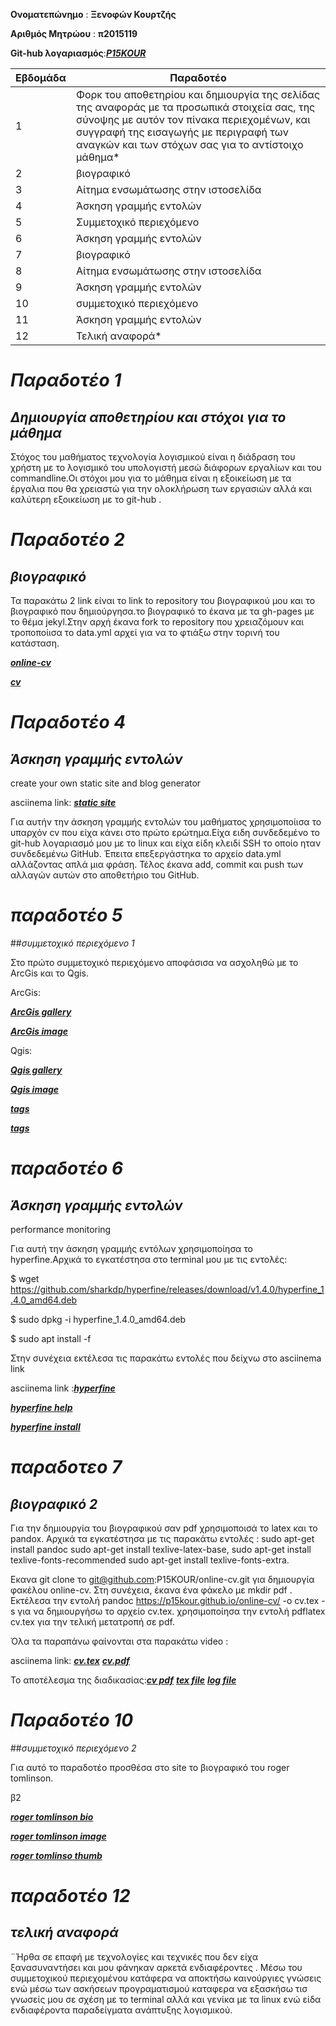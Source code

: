 **Ονοματεπώνημο** : **Ξενοφών Κουρτζής**

**Αριθμός Μητρώου** : **π2015119**

**Git-hub λογαριασμός**:***[P15KOUR](https://github.com/P15KOUR)***

| Εβδομάδα | Παραδοτέο |
| --- | --- |
| 1 | Φορκ του αποθετηρίου και δημιουργία της σελίδας της αναφοράς με τα προσωπικά στοιχεία σας, της σύνοψης με αυτόν τον πίνακα περιεχομένων, και συγγραφή της εισαγωγής με περιγραφή των αναγκών και των στόχων σας για το αντίστοιχο μάθημα* |
| 2 | βιογραφικό |
| 3 | Αίτημα ενσωμάτωσης στην ιστοσελίδα |
| 4 | Άσκηση γραμμής εντολών |
| 5 | Συμμετοχικό περιεχόμενο |
| 6 | Άσκηση γραμμής εντολών |
| 7 | βιογραφικό |
| 8 | Αίτημα ενσωμάτωσης στην ιστοσελίδα |
| 9 | Άσκηση γραμμής εντολών |
| 10 | συμμετοχικό περιεχόμενο |
| 11 | Άσκηση γραμμής εντολών |
| 12 | Τελική αναφορά* |


# *Παραδοτέο 1*
## *Δημιουργία αποθετηρίου και στόχοι για το μάθημα*

Στόχος του μαθήματος τεχνολογία λογισμικού  είναι η  διάδραση του χρήστη με το λογισμικό του υπολογιστή μεσώ διάφορων εργαλίων και του commandline.Οι στόχοι μου για το 
μάθημα είναι η εξοικείωση με τα έργαλια που θα χρειαστώ για την ολοκλήρωση των εργασιών αλλά και καλύτερη  εξοικείωση με  το git-hub .

# *Παραδοτέο 2* 
## *βιογραφικό*

Τα παρακάτω 2 link είναι το link to repository του βιογραφικού μου 
και τo βιογραφικό που δημιούργησα.το βιογραφικό το έκανα με τα gh-pages με το θέμα jekyl.Στην αρχή έκανα fork το repository που χρειαζόμουν
και τροποποίισα το data.yml αρχεί για να το φτιάξω στην τορινή του κατάσταση.

***[online-cv](https://github.com/P15KOUR/online-cv)***

***[cv](https://p15kour.github.io/online-cv/)***


# *Παραδοτέο 4* 
##  *Άσκηση γραμμής εντολών*

create your own static site and blog generator 

asciinema link: ***[static site](https://asciinema.org/a/yTSQk9PUOZr17VA5VRXdSNl54)***

Για αυτήν την άσκηση γραμμής εντολών του μαθήματος χρησιμοποίισα το υπαρχόν cv που είχα κάνει στο πρώτο ερώτημα.Είχα ειδη συνδεδεμένο το git-hub λογαριασμό μου με το linux και είχα είδη κλειδί  SSH το οποίο ηταν συνδεδεμένω GitHub. Έπειτα  επεξεργάστηκα το αρχείο data.yml αλλάζοντας απλά μια φράση. Τέλος  έκανα add, commit και push των αλλαγών αυτών στο αποθετήριο του GitHub. 




# *παραδοτέο 5*
##*συμμετοχικό περιεχόμενο 1*

Στο πρώτο συμμετοχικό περιεχόμενο αποφάσισα να ασχοληθώ με το ArcGis και το Qgis.

ArcGis:

***[ArcGis gallery](https://github.com/P15KOUR/_gallery/blob/master/ArcGis.md)***

***[ArcGis image](https://github.com/P15KOUR/images/blob/master/ArcGIS.png)***

Qgis:

***[Qgis gallery](https://github.com/P15KOUR/_gallery/blob/master/QGIS.md)***

***[Qgis image](https://github.com/P15KOUR/images/blob/master/QGIS.png)***


***[tags](https://github.com/P15KOUR/site/blob/master/_slides/visualization.md)***

***[tags](https://github.com/P15KOUR/site/blob/master/_timeline/multimedia.md)***

# *παραδοτέο 6*
##  *Άσκηση γραμμής εντολών*

performance monitoring

Για αυτή την άσκηση γραμμής εντόλων χρησιμοποίησα το  hyperfine.Aρχικά το εγκατέστησα στο terminal  μου  με τις εντολές:

$ wget https://github.com/sharkdp/hyperfine/releases/download/v1.4.0/hyperfine_1.4.0_amd64.deb

$ sudo dpkg -i hyperfine_1.4.0_amd64.deb

$ sudo apt install -f

Στην συνέχεια εκτέλεσα τις παρακάτω εντολές που δείχνω στο  asciinema link 

asciinema link :***[hyperfine](https://asciinema.org/a/6WKA1RTW3HNTi4FuuzwSTVgoo)***

***[hyperfine help](https://github.com/sharkdp/hyperfine)***

***[hyperfine install](https://ostechnix.com/how-to-benchmark-linux-commands-and-programs-from-commandline/)***


# *παραδοτεο 7*
## *βιογραφικό 2*
Για την δημιουργία του βιογραφικού σαν pdf χρησιμοποισά το latex και το pandox.
Αρχικά τα εγκατέστησα με τις παρακάτω εντολές :
sudo apt-get install pandoc
sudo apt-get install texlive-latex-base, 
sudo apt-get install texlive-fonts-recommended
sudo apt-get install texlive-fonts-extra. 
 
 Εκανα git clone το  git@github.com:P15KOUR/online-cv.git για δημιουργία φακέλου online-cv. Στη συνέχεια, έκανα  ένα φάκελο με mkdir pdf . 
 Εκτέλεσα την εντολή pandoc https://p15kour.github.io/online-cv/ -o cv.tex -s   για να δημιουργήσω τo αρχείο cv.tex. 
 χρησιμοποίησα την εντολή pdflatex cv.tex για την τελική μετατροπή σε pdf.
 
 Όλα τα παραπάνω φαίνονται στα παρακάτω video :
 
 asciinema link: ***[cv.tex](https://asciinema.org/a/RRS2ekUD9TwSrv7Ny0N4G0JYB)***
                 ***[cv.pdf](https://asciinema.org/a/gzLLVzn0Ou7hsjlNi1j1BjXFY)***
                 
Το αποτέλεσμα της διαδικασίας:***[cv pdf](https://github.com/P15KOUR/online-cv/blob/master/pdf/cv.pdf)***
                              ***[tex file](https://github.com/P15KOUR/online-cv/blob/master/pdf/cv.tex)***
                              ***[log file](https://github.com/P15KOUR/online-cv/blob/master/pdf/cv.log)***
                              
 # *Παραδοτέο 10*
##*συμμετοχικό περιεχόμενο 2*

Για αυτό το παραδοτέο προσθέσα στο site το βιογραφικό του roger tomlinson.


β2

***[roger tomlinson bio](https://github.com/P15KOUR/site/blob/master/_biography/Roger_F_Tomlinson.md)***

***[roger tomlinson image](https://github.com/P15KOUR/images/blob/master/Roger_Tomlinson_-_Father_of_GIS.jpg)***

***[roger tomlinso thumb](https://github.com/P15KOUR/images/blob/master/Roger_Tomlinson_thumb.jpg)***

# *παραδοτέο 12*
## *τελική αναφορά*
 ¨Ήρθα  σε επαφή με  τεχνολογίες και τεχνικές που δεν είχα ξανασυναντήσει και μου φάνηκαν αρκετά  ενδιαφέροντες .
 Μέσω του συμμετοχικού περιεχομένου κατάφερα να αποκτήσω καινούργιες γνώσεις   ενώ  μέσω των  ασκήσεων προγραματισμού 
 καταφερα να εξασκήσω τισ γνωσείς μου σε σχέση με το terminal αλλά και γενίκα με τα linux ενώ είδα ενδιαφέροντα  παραδείγματα ανάπτυξης λογισμικού.















